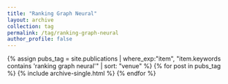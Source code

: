 ```yaml
---
title: "Ranking Graph Neural"
layout: archive
collection: tag
permalink: /tag/ranking-graph-neural
author_profile: false
---
```


{% assign pubs_tag = site.publications | where_exp:"item", "item.keywords contains 'ranking graph neural'" | sort: "venue" %}
{% for post in pubs_tag %}
  {% include archive-single.html %}
{% endfor %}